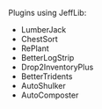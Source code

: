 Plugins using JeffLib:

- LumberJack
- ChestSort
- RePlant
- BetterLogStrip
- Drop2InventoryPlus
- BetterTridents
- AutoShulker
- AutoComposter